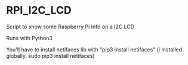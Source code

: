 # RPI_I2C_LCD
Script to show some Raspberry Pi Info on a I2C LCD

Runs with Python3

You'll have to install netifaces lib with "pip3 install netifaces" (i installed globally, sudo pip3 install netifaces)
